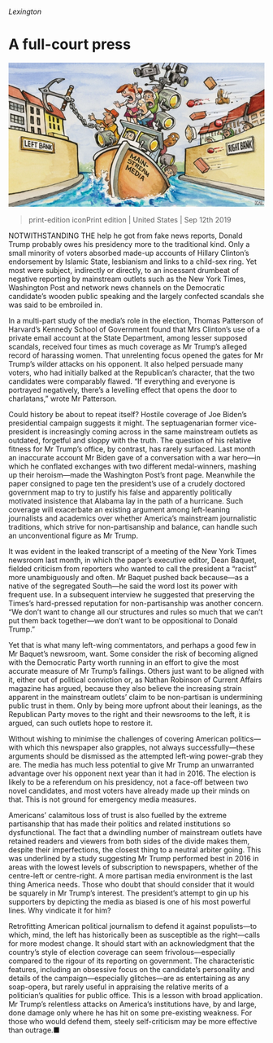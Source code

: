 ###### Lexington

# A full-court press 

![image](images/20190914_USD000_0.jpg) 

> print-edition iconPrint edition | United States | Sep 12th 2019 

NOTWITHSTANDING THE help he got from fake news reports, Donald Trump probably owes his presidency more to the traditional kind. Only a small minority of voters absorbed made-up accounts of Hillary Clinton’s endorsement by Islamic State, lesbianism and links to a child-sex ring. Yet most were subject, indirectly or directly, to an incessant drumbeat of negative reporting by mainstream outlets such as the New York Times, Washington Post and network news channels on the Democratic candidate’s wooden public speaking and the largely confected scandals she was said to be embroiled in. 

In a multi-part study of the media’s role in the election, Thomas Patterson of Harvard’s Kennedy School of Government found that Mrs Clinton’s use of a private email account at the State Department, among lesser supposed scandals, received four times as much coverage as Mr Trump’s alleged record of harassing women. That unrelenting focus opened the gates for Mr Trump’s wilder attacks on his opponent. It also helped persuade many voters, who had initially balked at the Republican’s character, that the two candidates were comparably flawed. “If everything and everyone is portrayed negatively, there’s a levelling effect that opens the door to charlatans,” wrote Mr Patterson. 

Could history be about to repeat itself? Hostile coverage of Joe Biden’s presidential campaign suggests it might. The septuagenarian former vice-president is increasingly coming across in the same mainstream outlets as outdated, forgetful and sloppy with the truth. The question of his relative fitness for Mr Trump’s office, by contrast, has rarely surfaced. Last month an inaccurate account Mr Biden gave of a conversation with a war hero—in which he conflated exchanges with two different medal-winners, mashing up their heroism—made the Washington Post’s front page. Meanwhile the paper consigned to page ten the president’s use of a crudely doctored government map to try to justify his false and apparently politically motivated insistence that Alabama lay in the path of a hurricane. Such coverage will exacerbate an existing argument among left-leaning journalists and academics over whether America’s mainstream journalistic traditions, which strive for non-partisanship and balance, can handle such an unconventional figure as Mr Trump. 

It was evident in the leaked transcript of a meeting of the New York Times newsroom last month, in which the paper’s executive editor, Dean Baquet, fielded criticism from reporters who wanted to call the president a “racist” more unambiguously and often. Mr Baquet pushed back because—as a native of the segregated South—he said the word lost its power with frequent use. In a subsequent interview he suggested that preserving the Times’s hard-pressed reputation for non-partisanship was another concern. “We don’t want to change all our structures and rules so much that we can’t put them back together—we don’t want to be oppositional to Donald Trump.” 

Yet that is what many left-wing commentators, and perhaps a good few in Mr Baquet’s newsroom, want. Some consider the risk of becoming aligned with the Democratic Party worth running in an effort to give the most accurate measure of Mr Trump’s failings. Others just want to be aligned with it, either out of political conviction or, as Nathan Robinson of Current Affairs magazine has argued, because they also believe the increasing strain apparent in the mainstream outlets’ claim to be non-partisan is undermining public trust in them. Only by being more upfront about their leanings, as the Republican Party moves to the right and their newsrooms to the left, it is argued, can such outlets hope to restore it. 

Without wishing to minimise the challenges of covering American politics—with which this newspaper also grapples, not always successfully—these arguments should be dismissed as the attempted left-wing power-grab they are. The media has much less potential to give Mr Trump an unwarranted advantage over his opponent next year than it had in 2016. The election is likely to be a referendum on his presidency, not a face-off between two novel candidates, and most voters have already made up their minds on that. This is not ground for emergency media measures. 

Americans’ calamitous loss of trust is also fuelled by the extreme partisanship that has made their politics and related institutions so dysfunctional. The fact that a dwindling number of mainstream outlets have retained readers and viewers from both sides of the divide makes them, despite their imperfections, the closest thing to a neutral arbiter going. This was underlined by a study suggesting Mr Trump performed best in 2016 in areas with the lowest levels of subscription to newspapers, whether of the centre-left or centre-right. A more partisan media environment is the last thing America needs. Those who doubt that should consider that it would be squarely in Mr Trump’s interest. The president’s attempt to gin up his supporters by depicting the media as biased is one of his most powerful lines. Why vindicate it for him? 

Retrofitting American political journalism to defend it against populists—to which, mind, the left has historically been as susceptible as the right—calls for more modest change. It should start with an acknowledgment that the country’s style of election coverage can seem frivolous—especially compared to the rigour of its reporting on government. The characteristic features, including an obsessive focus on the candidate’s personality and details of the campaign—especially glitches—are as entertaining as any soap-opera, but rarely useful in appraising the relative merits of a politician’s qualities for public office. This is a lesson with broad application. Mr Trump’s relentless attacks on America’s institutions have, by and large, done damage only where he has hit on some pre-existing weakness. For those who would defend them, steely self-criticism may be more effective than outrage.■ 

